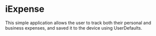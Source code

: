 # iExpense

This simple application allows the user to track both their personal and business expenses, and saved it to the device using UserDefaults.
